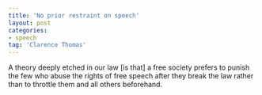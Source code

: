 ```yaml
---
title: 'No prior restraint on speech'
layout: post
categories:
- speech
tag: 'Clarence Thomas'
---
```


A theory deeply etched in our law \[is that\] a free society prefers to punish the few who abuse the rights of free speech after they break the law rather than to throttle them and all others beforehand.